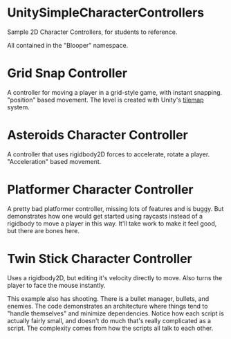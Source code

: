 # UnitySimpleCharacterControllers
Sample 2D Character Controllers, for students to reference.

All contained in the "Blooper" namespace.

# Grid Snap Controller
A controller for moving a player in a grid-style game, with instant snapping. "position" based movement.
The level is created with Unity's [tilemap](https://learn.unity.com/tutorial/introduction-to-tilemaps#) system.

# Asteroids Character Controller
A controller that uses rigidbody2D forces to accelerate, rotate a player. "Acceleration" based movement.

# Platformer Character Controller
A pretty bad platformer controller, missing lots of features and is buggy. But demonstrates how one would get started using raycasts instead of a rigidbody to move a player in this way. It'll take work to make it feel good, but there are bones here.

# Twin Stick Character Controller
Uses a rigidbody2D, but editing it's velocity directly to move.
Also turns the player to face the mouse instantly.

This example also has shooting. There is a bullet manager, bullets, and enemies. The code demonstrates an architecture where things tend to "handle themselves" and minimize dependencies. Notice how each script is actually fairly small, and doesn't do much that's really complicated as a script. The complexity comes from how the scripts all talk to each other. 
